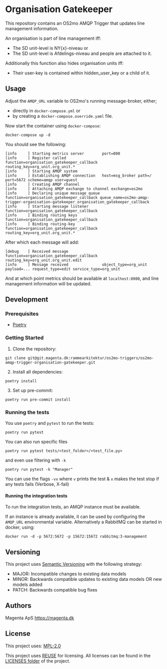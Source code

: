 <!--
SPDX-FileCopyrightText: 2021 Magenta ApS <https://magenta.dk>
SPDX-License-Identifier: MPL-2.0
-->

# Organisation Gatekeeper

This repository contains an OS2mo AMQP Trigger that updates line management information.

An organisation is part of line management iff:
* The SD unit-level is NY{x}-niveau or
* The SD unit-level is Afdelings-niveau and people are attached to it.

Additionally this function also hides organisation units iff:
* Their user-key is contained within hidden_user_key or a child of it.

## Usage

Adjust the `AMQP_URL` variable to OS2mo's running message-broker, either;
* directly in `docker-compose.yml` or
* by creating a `docker-compose.override.yaml` file.

Now start the container using `docker-compose`:
```
docker-compose up -d
```

You should see the following:
```
[info     ] Starting metrics server        port=800
[info     ] Register called                function=organisation_gatekeeper_callback routing_key=org_unit.org_unit.*
[info     ] Starting AMQP system
[info     ] Establishing AMQP connection   host=msg_broker path=/ port=5672 scheme=amqp user=guest
[info     ] Creating AMQP channel
[info     ] Attaching AMQP exchange to channel exchange=os2mo
[info     ] Declaring unique message queue function=organisation_gatekeeper_callback queue_name=os2mo-amqp-trigger-organisation-gatekeeper_organisation_gatekeeper_callback
[info     ] Starting message listener      function=organisation_gatekeeper_callback
[info     ] Binding routing keys           function=organisation_gatekeeper_callback
[info     ] Binding routing-key            function=organisation_gatekeeper_callback routing_key=org_unit.org_unit.*
```
After which each message will add:
```
[debug    ] Received message               function=organisation_gatekeeper_callback routing_key=org_unit.org_unit.edit
[info     ] Message received               object_type=org_unit payload=... request_type=edit service_type=org_unit
```
And at which point metrics should be available at `localhost:8000`, and line management information will be updated.

## Development

### Prerequisites

- [Poetry](https://github.com/python-poetry/poetry)

### Getting Started

1. Clone the repository:
```
git clone git@git.magenta.dk:rammearkitektur/os2mo-triggers/os2mo-amqp-trigger-organisation-gatekeeper.git
```

2. Install all dependencies:
```
poetry install
```

3. Set up pre-commit:
```
poetry run pre-commit install
```

### Running the tests

You use `poetry` and `pytest` to run the tests:

`poetry run pytest`

You can also run specific files

`poetry run pytest tests/<test_folder>/<test_file.py>`

and even use filtering with `-k`

`poetry run pytest -k "Manager"`

You can use the flags `-vx` where `v` prints the test & `x` makes the test stop if any tests fails (Verbose, X-fail)

#### Running the integration tests

To run the integration tests, an AMQP instance must be available.

If an instance is already available, it can be used by configuring the `AMQP_URL`
environmental variable. Alternatively a RabbitMQ can be started in docker, using:
```
docker run -d -p 5672:5672 -p 15672:15672 rabbitmq:3-management
```

## Versioning

This project uses [Semantic Versioning](https://semver.org/) with the following strategy:
- MAJOR: Incompatible changes to existing data models
- MINOR: Backwards compatible updates to existing data models OR new models added
- PATCH: Backwards compatible bug fixes

## Authors

Magenta ApS <https://magenta.dk>

## License

This project uses: [MPL-2.0](MPL-2.0.txt)

This project uses [REUSE](https://reuse.software) for licensing.
All licenses can be found in the [LICENSES folder](LICENSES/) of the project.

